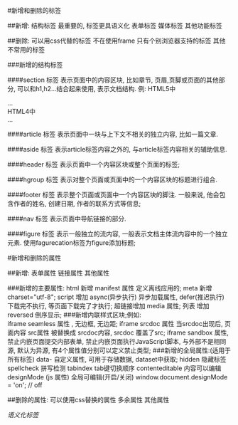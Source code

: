 #新增和删除的标签

##新增:
结构标签 最重要的, 标签更具语义化
表单标签
媒体标签
其他功能标签

##删除:
可以用css代替的标签
不在使用frame
只有个别浏览器支持的标签
其他不常用的标签

###新增的结构标签

####section 标签
表示页面中的内容区块, 比如章节, 页眉,页脚或页面的其他部分, 可以和h1,h2...结合起来使用, 表示文档结构.
例: HTML5中<section>...</section>HTML4中<div>...</div>

####article 标签
表示页面中一块与上下文不相关的独立内容, 比如一篇文章. 

####aside 标签
表示article标签内容之外的, 与article标签内容相关的辅助信息.

####header 标签
表示页面中一个内容区块或整个页面的标签;

####hgroup 标签
表示对整个页面或页面中的一个内容区块的标题进行组合.

####footer 标签
表示整个页面或页面中一个内容区块的脚注. 一般来说, 他会包含作者的姓名, 创建日期, 作者的联系方式等信息;

####nav 标签
表示页面中导航链接的部分.

####figure 标签
表示一般独立的流内容, 一般表示文档主体流内容中的一个独立元素. 使用fagurecation标签为figure添加标题;

#新增和删除的属性

##新增:
表单属性
链接属性
其他属性

###新增的主要属性:
html 新增 manifest 属性 定义离线应用的;
meta 新增 charset="utf-8";
script 增加 async(异步执行) 异步加载属性, defer(推迟执行) 下载完不执行, 等页面下载完了才执行;
超链接增加 media 属性;
列表 增加 reversed 倒序显示;
###新增内联样式区块;例如:  
iframe seamless 属性 , 无边框, 无边距;
iframe srcdoc 属性 当srcdoc出现后, 页面内容 src属性 被替换成 srcdoc内容, srcdoc 覆盖了src;
iframe sandbox 属性, 禁止内嵌页面提交内部表单, 禁止内嵌页面执行JavaScript脚本, 与外部不是相同源, 默认为异源, 有4个属性值分别可以定义禁止类型;
###新增的全局属性:(适用于所有标签)
data-<yourvalue> 自定义属性, 可用于存储数据, dataset中获取;
hidden  隐藏标签
spellcheck 拼写检测
tabindex tab键切换顺序
contenteditable 内容可以编辑
designMode (js 属性) 全局可编辑(开启/关闭) window.document.designMode = 'on';  // off

##删除的属性:
可以使用css替换的属性
多余属性
其他属性


*语义化标签*








